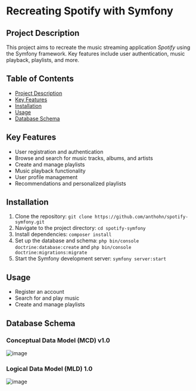 # Recreating Spotify with Symfony

## Project Description

This project aims to recreate the music streaming application *Spotify* using the Symfony framework. Key features include user authentication, music playback, playlists, and more.

## Table of Contents

- [Project Description](#project-description)
- [Key Features](#key-features)
- [Installation](#installation)
- [Usage](#usage)
- [Database Schema](#Database-Schema)

## Key Features

- User registration and authentication
- Browse and search for music tracks, albums, and artists
- Create and manage playlists
- Music playback functionality
- User profile management
- Recommendations and personalized playlists

## Installation

1. Clone the repository: `git clone https://github.com/anthohn/spotify-symfony.git`
2. Navigate to the project directory: `cd spotify-symfony`
3. Install dependencies: `composer install`
4. Set up the database and schema: `php bin/console doctrine:database:create` and `php bin/console doctrine:migrations:migrate`
5. Start the Symfony development server: `symfony server:start`

## Usage

- Register an account
- Search for and play music
- Create and manage playlists

## Database Schema

### Conceptual Data Model (MCD) v1.0
![image](https://github.com/anthohn/spotify-symfony/assets/75019251/08f84053-ccb6-4c8e-bd4d-4c8688a135b8)


### Logical Data Model (MLD) 1.0

![image](https://github.com/anthohn/spotify-symfony/assets/75019251/d5f19819-e475-4851-937b-86506e7d3cb8)

